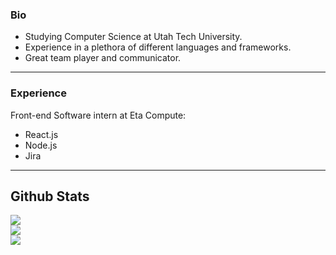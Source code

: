 ### Bio
* Studying Computer Science at Utah Tech University.
* Experience in a plethora of different languages and frameworks.
* Great team player and communicator.
---
### Experience
Front-end Software intern at Eta Compute:
* React.js
* Node.js
* Jira
---
## Github Stats
![](https://github-readme-streak-stats.herokuapp.com/?user=maxstetter&theme=dark&hide_border=false)<br/>
![](https://github-readme-stats.vercel.app/api?username=maxstetter&theme=dark&hide_border=false&include_all_commits=true&count_private=true)<br/>
![](https://github-readme-stats.vercel.app/api/top-langs/?username=maxstetter&theme=dark&hide_border=false&include_all_commits=true&count_private=true&layout=compact)


<!--
**maxstetter/maxstetter** is a ✨ _special_ ✨ repository because its `README.md` (this file) appears on your GitHub profile.

Here are some ideas to get you started:

- 🔭 I’m currently working on ...
- 🌱 I’m currently learning ...
- 👯 I’m looking to collaborate on ...
- 🤔 I’m looking for help with ...
- 💬 Ask me about ...
- 📫 How to reach me: ...
- 😄 Pronouns: ...
- ⚡ Fun fact: ...
-->
